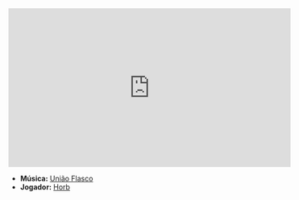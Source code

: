 <iframe width="560" height="315" src="https://www.youtube.com/embed/1tpIxo4vy80?si=dMN4lccvEp8XIxQs" title="YouTube video player" frameborder="0" allow="accelerometer; autoplay; clipboard-write; encrypted-media; gyroscope; picture-in-picture; web-share" referrerpolicy="strict-origin-when-cross-origin" allowfullscreen></iframe>

- **Música:** [União Flasco](../Músicas/União%20Flasco.md)
- **Jogador:** [Horb](content/Jogadores/Horb.md)